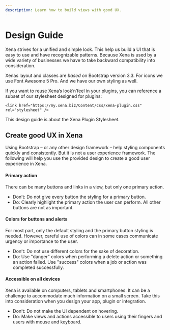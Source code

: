 ```yaml
---
description: Learn how to build views with good UX.
---
```


# Design Guide

Xena strives for a unified and simple look. This help us build a UI that is easy to use and have recognizable patterns. Because Xena is used by a wide variety of businesses we have to take backward compatibility into consideration.

Xenas layout and classes are _based_ on Bootstrap version 3.3. For icons we use Font Awesome 5 Pro. And we have our own styling as well.

If you want to reuse Xena’s look’n’feel in your plugins, you can reference a subset of our stylesheet designed for plugins:

```markup
<link href="https://my.xena.biz/Content/css/xena-plugin.css" rel="stylesheet" />
```

This design guide is about the Xena Plugin Stylesheet.

## Create good UX in Xena

Using Bootstrap – or any other design framework – help styling components quickly and consistently. But it is not a user experience framework. The following will help you use the provided design to create a good user experience in Xena.

#### **Primary action**

There can be many buttons and links in a view, but only one primary action.

* Don’t: Do not give every button the styling for a primary button.
* Do: Clearly highlight the primary action the user can perform. All other buttons are not as important.

#### **Colors for buttons and alerts**

For most part, only the default styling and the primary button styling is needed. However, careful use of colors can in some cases communicate urgency or importance to the user.

* Don’t: Do not use different colors for the sake of decoration.
* Do: Use "danger" colors when performing a delete action or something an action failed. Use "success" colors when a job or action was completed successfully.

#### **Accessible on all devices**

Xena is available on computers, tablets and smartphones. It can be a challenge to accommodate much information on a small screen. Take this into consideration when you design your app, plugin or integration.

* Don’t: Do not make the UI dependent on hovering.
* Do: Make views and actions accessible to users using their fingers and users with mouse and keyboard.

